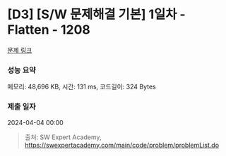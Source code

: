 # [D3] [S/W 문제해결 기본] 1일차 - Flatten - 1208 

[문제 링크](https://swexpertacademy.com/main/code/problem/problemDetail.do?contestProbId=AV139KOaABgCFAYh) 

### 성능 요약

메모리: 48,696 KB, 시간: 131 ms, 코드길이: 324 Bytes

### 제출 일자

2024-04-04 00:00



> 출처: SW Expert Academy, https://swexpertacademy.com/main/code/problem/problemList.do